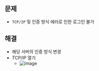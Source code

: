 ## 문제
- `TCP/IP` 및 인증 방식 에러로 인한 로그인 불가

## 해결
- 해당 서버의 인증 방식 변경
- TCP/IP 열기
  - ![image](https://user-images.githubusercontent.com/61215550/163532934-f026a877-a02e-4dc9-91ef-0b369fa9c67c.png)
